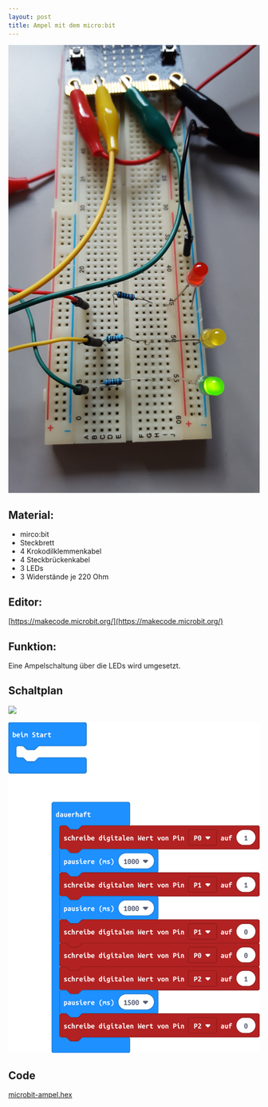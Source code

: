 ```yaml
---
layout: post
title: Ampel mit dem micro:bit
---
```


![](/images/20191225_123915.jpg)

## Material:

+ mirco:bit
+ Steckbrett
+ 4 Krokodilklemmenkabel
+ 4 Steckbrückenkabel
+ 3 LEDs
+ 3 Widerstände je 220 Ohm

## Editor:

[https://makecode.microbit.org/](https://makecode.microbit.org/)

## Funktion:

Eine Ampelschaltung über die LEDs wird umgesetzt.

## Schaltplan

![](/images/mircobit_ampel_großes_Steckbrett_Steckplatine.jpg)

![](/images/microbit-Screenshot_ampel.png)

## Code
[microbit-ampel.hex](/appendix/code/microbit-ampel.hex)
